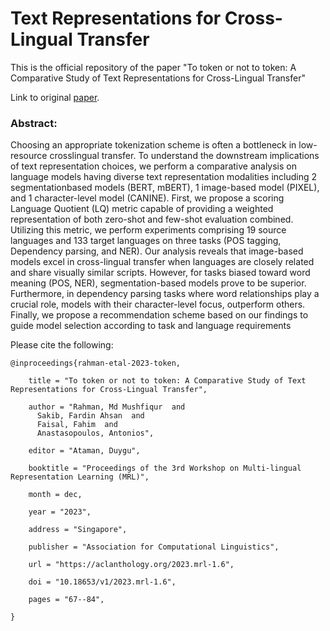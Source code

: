 # Text Representations for Cross-Lingual Transfer

This is the official repository of the paper "To token or not to token: A Comparative Study of Text Representations for Cross-Lingual Transfer"

Link to original [paper](https://aclanthology.org/2023.mrl-1.6/).

### Abstract: 

Choosing an appropriate tokenization scheme
is often a bottleneck in low-resource crosslingual transfer.
To understand the downstream implications of text representation choices,
we perform a comparative analysis on language models having diverse text representation modalities including 2 segmentationbased models (BERT, mBERT), 1 image-based
model (PIXEL), and 1 character-level model (CANINE). First, we propose a scoring Language Quotient (LQ) metric capable of providing a weighted representation of both zero-shot
and few-shot evaluation combined. Utilizing this metric, we perform experiments comprising 19 source 
languages and 133 target languages on three tasks (POS tagging, Dependency parsing, and NER). Our analysis reveals
that image-based models excel in cross-lingual transfer when languages are closely related and
share visually similar scripts. However, for tasks biased toward word meaning (POS, NER),
segmentation-based models prove to be superior. Furthermore, in dependency parsing tasks
where word relationships play a crucial role, models with their character-level focus, outperform others. Finally, we propose a recommendation scheme based on our findings to guide
model selection according to task and language
requirements


Please cite the following:

    @inproceedings{rahman-etal-2023-token,

        title = "To token or not to token: A Comparative Study of Text Representations for Cross-Lingual Transfer",
        
        author = "Rahman, Md Mushfiqur  and
          Sakib, Fardin Ahsan  and
          Faisal, Fahim  and
          Anastasopoulos, Antonios",
          
        editor = "Ataman, Duygu",
        
        booktitle = "Proceedings of the 3rd Workshop on Multi-lingual Representation Learning (MRL)",
        
        month = dec,
        
        year = "2023",
        
        address = "Singapore",
        
        publisher = "Association for Computational Linguistics",
        
        url = "https://aclanthology.org/2023.mrl-1.6",
        
        doi = "10.18653/v1/2023.mrl-1.6",
        
        pages = "67--84",
    
    }
